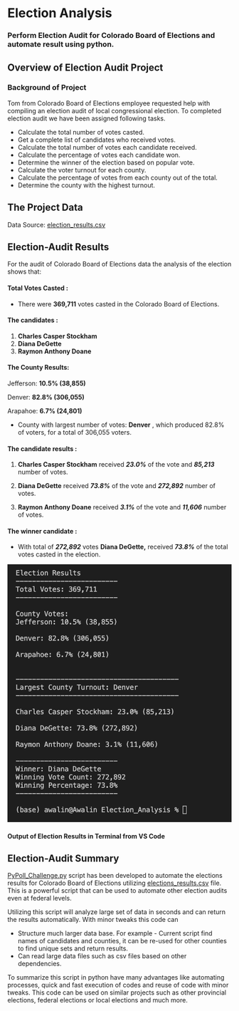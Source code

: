 # Election Analysis

### Perform Election Audit for Colorado Board of Elections and automate result using python.

## Overview of Election Audit Project

### Background of Project

Tom from Colorado Board of Elections employee requested help with compiling an election audit of local congressional election. To completed election audit we have been assigned following tasks.

* Calculate the total number of votes casted. 
* Get a complete list of candidates who received votes. 
* Calculate the total number of votes each candidate received. 
* Calculate the percentage of votes each candidate won. 
* Determine the winner of the election based on popular vote. 
* Calculate the voter turnout for each county.
* Calculate the percentage of votes from each county out of the total.
* Determine the county with the highest turnout.

## The Project Data
Data Source: [election_results.csv](https://github.com/awalindeep/Election_Analysis/blob/AwalinGHMAIN/Resources/election_results.csv)

## Election-Audit Results

For the audit of Colorado Board of Elections data the analysis of the election shows that:

#### Total Votes Casted :

* There were **369,711** votes casted in the Colorado Board of Elections.

#### The candidates :

1. **Charles Casper Stockham**
2. **Diana DeGette**
3. **Raymon Anthony Doane**

#### The County Results:

Jefferson: **10.5% (38,855)**

Denver: **82.8% (306,055)**

Arapahoe: **6.7% (24,801)**

 * County with largest number of votes: **Denver** , which produced 82.8% of voters, for a total of 306,055 voters.
#### The candidate results :

1. **Charles Casper Stockham** received ***23.0%*** of the vote and ***85,213*** number of votes.

2. **Diana DeGette** received ***73.8%*** of the vote and ***272,892*** number of votes.

3. **Raymon Anthony Doane** received ***3.1%*** of the vote and ***11,606*** number of votes.

#### The winner candidate :

* With total of ***272,892*** votes **Diana DeGette,** received ***73.8%*** of the total votes casted in the election.

![Election Results](https://github.com/awalindeep/Election_Analysis/blob/AwalinGHMAIN/Resources/Election_results.png)
    
#### Output of Election Results in Terminal from VS Code

## **Election-Audit Summary**

[PyPoll_Challenge.py](https://github.com/awalindeep/Election_Analysis/blob/AwalinGHMAIN/PyPoll_Challenge.py) script has been developed to automate the elections results for Colorado Board of Elections utilizing [elections_results.csv](https://github.com/awalindeep/Election_Analysis/blob/AwalinGHMAIN/Resources/election_results.csv) file. This is a powerful script that can be used to automate other election audits even at federal levels. 

Utilizing this script will analyze large set of data in seconds and can return the results automatically. With minor tweaks this code can 
* Structure much larger data base. For example - Current script find names of candidates and counties, it can be re-used for other counties to find unique sets and return results. 
* Can read large data files such as csv files based on other dependencies. 

To summarize this script in python have many advantages like automating processes, quick and fast execution of codes and reuse of code with minor tweaks. This code can be used on similar projects such as other provincial elections, federal elections or local elections and much more.  

